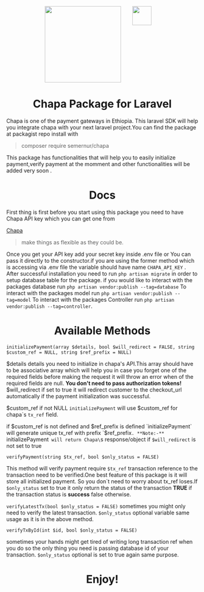 <p align="center" style="display:flex; margin-left:20%">
  <img src="https://ethiopianlogos.com/logos/chapa/chapa.svg" width="200" style="margin-right:30px" />
  <img src="https://www.svgrepo.com/show/353985/laravel.svg" width="50" />

</p>

<h1 align="center">
Chapa Package for Laravel
</h1>
 Chapa is one of the payment gateways in Ethiopia. This laravel SDK will help you integrate chapa with your next laravel project.You can find the package at packagist repo install with 
 
 >composer require semernur/chapa
 
 This package has functionalities that will help you to easily initialize payment,verify payment at the momment and other functionalities will be added very soon .
 <h1 align="center">
Docs
</h1>
First thing is first before you start using this package you need to have Chapa API key which you can get one from

[Chapa](https://dashboard.chapa.co/)

> make things as flexible as they could be.

Once you get your API key add your secret key inside .env file or You can pass it directly to the constructor.if you are using the former method which is accessing via .env file the variable should have name `CHAPA_API_KEY` .
After successful installation you need to run `php artisan migrate` in order to setup database table for the package.
if you would like to interact with the packages database run `php artisan vendor:publish --tag=database`
To interact with the packages model run `php artisan vendor:publish --tag=model`
To interact with the packages Controller run `php artisan vendor:publish --tag=controller`.

<h1 align="center">
Available Methods
</h1>

`initializePayment(array $details, bool $will_redirect = FALSE, string $custom_ref = NULL, string $ref_prefix = NULL)`

$details details you need to initialize in chapa's API.This array should have to be associative array which will help you in case you forget one of the required fields before making the request it will throw an error when of the required fields are null.
**You don't need to pass authorization tokens!**
$will_redirect if set to true it will redirect customer to the checkout_url automatically if the payment initialization was successful.

$custom_ref if not NULL `initializePayment` will use $custom_ref for chapa\`s `tx_ref` field.

if $custom_ref is not defined and $ref_prefix is defined `initializePayment` will generate unique tx_ref with prefix `$ref_prefix`.
**Note:-** `initializePayment` will return Chapa\`s response/object if `$will_redirect` is not set to true

`verifyPayment(string $tx_ref, bool $only_status = FALSE)`

This method will verify payment require `$tx_ref` transaction reference to the transaction need to be verified.One best feature of this package is it will store all initialized payment. So you don\`t need to worry about tx_ref loses.If `$only_status` set to true it only return the status of the transaction **TRUE** if the transaction status is **success** false otherwise.

`verifyLatestTx(bool $only_status = FALSE)`
sometimes you might only need to verify the latest transaction. `$only_status` optional variable same usage as it is in the above method.

`verifyTxById(int $id, bool $only_status = FALSE)`

sometimes your hands might get tired of writing long transaction ref when you do so the only thing you need is passing database id of your transaction. `$only_status` optional is set to true again same purpose.

<h1 align="center">Enjoy!</h1>
